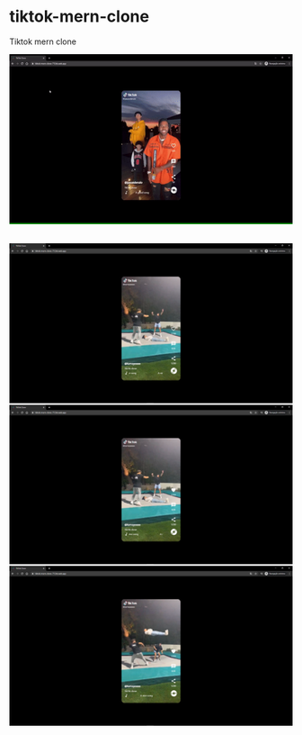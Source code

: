 # tiktok-mern-clone
Tiktok mern clone 

![Demo](https://github.com/hf97/tiktok-mern-clone/blob/master/demo/demo.gif)

<br>

<img src="https://github.com/hf97/tiktok-mern-clone/blob/master/demo/index.png" width="600">

<br>

<img src="https://github.com/hf97/tiktok-mern-clone/blob/master/demo/like.png" width="600">

<br>

<img src="https://github.com/hf97/tiktok-mern-clone/blob/master/demo/reproduzir.png" width="600">
